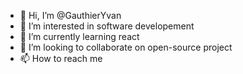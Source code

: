 - 👋 Hi, I’m @GauthierYvan
- 👀 I’m interested in software developement
- 🌱 I’m currently learning react
- 💞️ I’m looking to collaborate on open-source project 
- 📫 How to reach me 


<!---
GauthierYvan/GauthierYvan is a ✨ special ✨ repository because its `README.md` (this file) appears on your GitHub profile.
You can click the Preview link to take a look at your changes.
--->
